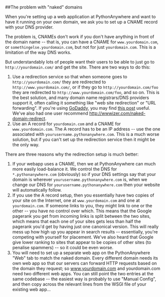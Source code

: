 
<!--
.. title: Naked domains
.. slug: NakedDomains
.. date: 2015-05-13 14:35:28 UTC+01:00
.. tags:
.. category:
.. link:
.. description:
.. type: text
-->





##The problem with "naked" domains


When you're setting up a web application at PythonAnywhere and want to have it running on your own domain, we ask you to set up a CNAME record with your DNS provider. 

The problem is, CNAMEs don't work if you don't have anything in front of the domain name -- that is, you can have a CNAME for `www.yourdomain.com`, or `somethingelse.yourdomain.com`, but not for just `yourdomain.com`. This is a limitation of the way DNS works. 

But understandably lots of people want their users to be able to just go to `http://yourdomain.com/` and get the site. There are two ways to do this: 

  1. Use a redirection service so that when someone goes to `http://yourdomain.com/` they are redirected to `http://www.yourdomain.com/`, or if they go to `http://yourdomain.com/foo` they are redirected to `http://www.yourdomain.com/foo`, and so on. This is the best solution, and many domain name registrars/DNS providers support it, often calling it something like "web site redirection" or "URL forwarding". If you're using [GoDaddy](//www.godaddy.com/), you may find [this post](//webmasters.stackexchange.com/questions/9849/how-to-forward-non-www-to-www-using-godaddy-dns-manager) useful. We've also had one user recommend <http://wwwizer.com/naked-domain-redirect>. 
  1. Use an A record for `yourdomain.com` and a CNAME for `www.yourdomain.com`. The A record has to be an IP address -- use the one associated with `yourusername.pythonanywhere.com`. This is a much worse solution, but if you can't set up the redirection service then it might be the only way. 

There are three reasons why the redirection setup is much better: 

  1. If your webapp uses a CNAME, then we at PythonAnywhere can much more easily load-balance it. We control the DNS for `*.pythonanywhere.com` (obviously) so if your DNS settings say that your domain is wherever `yourusername.pythonanywhere.com` is, when we change our DNS for `yourusername.pythonanywhere.com` then your website will automatically follow. 
  1. If you use the A record setup, then you essentially have two copies of your site on the Internet, one at `www.yourdomain.com` and one at `yourdomain.com`. If someone links to you, they might link to one or the other -- you have no control over which. This means that the Google pagerank you get from incoming links is split between the two sites, which means that each one of your sites gets less than half the pagerank you'd get by having just one canonical version. This will really mess up how high up you appear in search results -- essentially, you're competing with yourself for placement. We've also heard that Google give lower ranking to sites that appear to be copies of other sites (to penalise spammers) -- so it could be even worse. 
  1. You will need to set up a separate web app on the PythonAnywhere "Web" tab to match the naked domain. Every different domain needs its own web app so that our servers can forward HTTP requests based on the domain they request; so www.yourdomain.com and yourdomain.com need two different web apps. You can still point the two entries at the same codebase -- the easiest way is probably to use "Manual Config", and then copy across the relevant lines from the WSGI file of your existing web app... 
